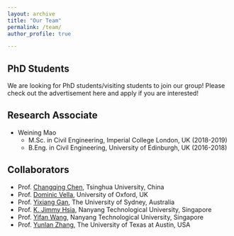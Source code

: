 ```yaml
---
layout: archive
title: "Our Team"
permalink: /team/
author_profile: true

---
```


PhD Students
--------
We are looking for PhD students/visiting students to join our group! Please check out the advertisement here and apply if you are interested!


Research Associate
--------
* Weining Mao
  * M.Sc. in Civil Engineering, Imperial College London, UK (2018-2019)
  * B.Eng. in Civil Engineering, University of Edinburgh, UK (2016-2018)


Collaborators
--------
* Prof. [Changqing Chen](https://www.hy.tsinghua.edu.cn/hyen/info/1162/1189.htm), Tsinghua University, China
* Prof. [Dominic Vella](https://people.maths.ox.ac.uk/vella/index.html), University of Oxford, UK
* Prof. [Yixiang Gan](https://drgan.org/), The University of Sydney, Australia
* Prof. [K. Jimmy Hsia](https://dr.ntu.edu.sg/cris/rp/rp00575), Nanyang Technological University, Singapore
* Prof. [Yifan Wang](https://www.yifanwangntu.com/), Nanyang Technological University, Singapore
* Prof. [Yunlan Zhang](https://sites.utexas.edu/utmaslab/), The University of Texas at Austin, USA
